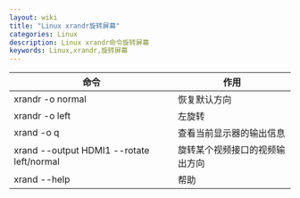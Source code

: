 ```yaml
---
layout: wiki
title: "Linux xrandr旋转屏幕"
categories: Linux
description: Linux xrandr命令旋转屏幕
keywords: Linux,xrandr,旋转屏幕
---
```




| 命令                                      | 作用                           |
| ----------------------------------------- | ------------------------------ |
| xrandr -o normal                          | 恢复默认方向                   |
| xrandr -o left                            | 左旋转                         |
| xrand -o q                                | 查看当前显示器的输出信息       |
| xrand --output HDMI1 --rotate left/normal | 旋转某个视频接口的视频输出方向 |
| xrand --help                              | 帮助                           |